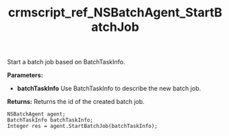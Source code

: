 ﻿---
title: crmscript_ref_NSBatchAgent_StartBatchJob
description: Integer StartBatchJob(BatchTaskInfo batchTaskInfo)
intellisense: NSBatchAgent.StartBatchJob
keywords: NSBatchAgent,StartBatchJob
so.topic: reference
---

Start a batch job based on BatchTaskInfo.

**Parameters:**
 - **batchTaskInfo** Use BatchTaskInfo to describe the new batch job.

**Returns:** Returns the id of the created batch job.

```crmscript
NSBatchAgent agent;
BatchTaskInfo batchTaskInfo;
Integer res = agent.StartBatchJob(batchTaskInfo);
```


